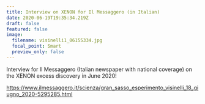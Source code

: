 ```yaml
---
title: Interview on XENON for Il Messaggero (in Italian)
date: 2020-06-19T19:35:34.219Z
draft: false
featured: false
image:
  filename: visinelli1_06155334.jpg
  focal_point: Smart
  preview_only: false
---
```

Interview for Il Messaggero (Italian newspaper with national coverage) on the XENON excess discovery in June 2020!

<https://www.ilmessaggero.it/scienza/gran_sasso_esperimento_visinelli_18_giugno_2020-5295285.html>
